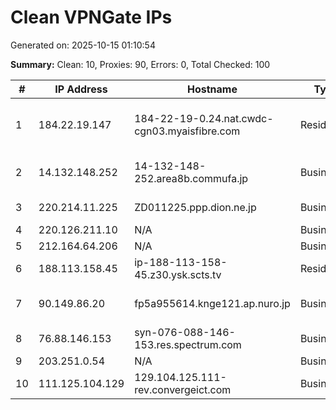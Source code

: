 # Clean VPNGate IPs
Generated on: 2025-10-15 01:10:54

**Summary:** Clean: 10, Proxies: 90, Errors: 0, Total Checked: 100

| # | IP Address | Hostname | Type | Country | Provider |
|---|------------|----------|------|---------|----------|
| 1 | 184.22.19.147 | 184-22-19-0.24.nat.cwdc-cgn03.myaisfibre.com | Residential | TH | ADVANCED WIRELESS NETWORK COMPANY LIMITED |
| 2 | 14.132.148.252 | 14-132-148-252.area8b.commufa.jp | Business | JP | Chubu Telecommunications Company, Inc. |
| 3 | 220.214.11.225 | ZD011225.ppp.dion.ne.jp | Business | JP | KDDI CORPORATION |
| 4 | 220.126.211.10 | N/A | Business | KR | Korea Telecom |
| 5 | 212.164.64.206 | N/A | Business | RU | PJSC Rostelecom |
| 6 | 188.113.158.45 | ip-188-113-158-45.z30.ysk.scts.tv | Residential | RU | Sakhalin Cable Telesystems Ltd |
| 7 | 90.149.86.20 | fp5a955614.knge121.ap.nuro.jp | Business | JP | Sony Network Communications Inc. |
| 8 | 76.88.146.153 | syn-076-088-146-153.res.spectrum.com | Business | US | Charter Communications Inc |
| 9 | 203.251.0.54 | N/A | Business | KR | Korea Telecom |
| 10 | 111.125.104.129 | 129.104.125.111-rev.convergeict.com | Business | PH | ComClark Network & Technology Corp |

